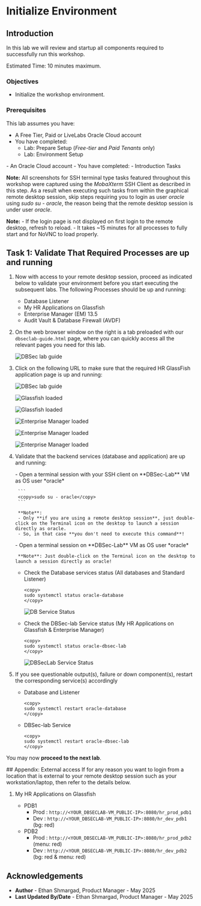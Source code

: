 # Initialize Environment

## Introduction

In this lab we will review and startup all components required to successfully run this workshop.

Estimated Time: 10 minutes maximum.

### Objectives
- Initialize the workshop environment.

### Prerequisites
This lab assumes you have:
<if type="brown">
- A Free Tier, Paid or LiveLabs Oracle Cloud account
- You have completed:
    - Lab: Prepare Setup (*Free-tier* and *Paid Tenants* only)
    - Lab: Environment Setup
</if>
<if type="green">
- An Oracle Cloud account
- You have completed:
    - Introduction Tasks
</if>

**Note:** All screenshots for SSH terminal type tasks featured throughout this workshop were captured using the *MobaXterm* SSH Client as described in this step. As a result when executing such tasks from within the graphical remote desktop session, skip steps requiring you to login as user *oracle* using *sudo su - oracle*, the reason being that the remote desktop session is under user *oracle*.

 **Note:**
    - If the login page is not displayed on first login to the remote desktop, refresh to reload.
    - It takes ~15 minutes for all processes to fully start and for NoVNC to load properly.

## Task 1: Validate That Required Processes are up and running

1. Now with access to your remote desktop session, proceed as indicated below to validate your environment before you start executing the subsequent labs. The following Processes should be up and running:

    - Database Listener
    - My HR Applications on Glassfish
    - Enterprise Manager (EM) 13.5
    - Audit Vault & Database Firewall (AVDF)

2. On the web browser window on the right is a tab preloaded with our `dbseclab-guide.html` page, where you can quickly access all the relevant pages you need for this lab.

    ![DBSec lab guide](images/labguide.png "dbsec lab guide")
    

3. Click on the following URL to make sure that the required HR GlassFish application page is up and running:

    ![DBSec lab guide](images/labguide5.png "dbsec lab guide")

    ![Glassfish loaded](images/gf1.png "Glassfish loaded") 

    ![Glassfish loaded](images/gf2.png "Glassfish loaded") 

    ![Enterprise Manager loaded](images/em1.png "Enterprise Manager loaded")

    ![Enterprise Manager loaded](images/em2.png "Enterprise Manager loaded")

    ![Enterprise Manager loaded](images/em3.png "Enterprise Manager loaded")

4. Validate that the backend services (database and application) are up and running:

    <if type="brown">
    - Open a terminal session with your SSH client on **DBSec-Lab** VM as OS user *oracle*

        ```
        <copy>sudo su - oracle</copy>
        ```

        **Note**:
        - Only **if you are using a remote desktop session**, just double-click on the Terminal icon on the desktop to launch a session directly as oracle.
        - So, in that case **you don't need to execute this command**!
    </if>

    <if type="green">
    - Open a terminal session on **DBSec-Lab** VM as OS user *oracle*

        **Note**: Just double-click on the Terminal icon on the desktop to launch a session directly as oracle!
    </if>

    - Check the Database services status (All databases and Standard Listener)

        ```
        <copy>
        sudo systemctl status oracle-database
        </copy>
        ```

        ![DB Service Status](images/db-service-status.png "DB Service Status")

    - Check the DBSec-lab Service status (My HR Applications on Glassfish & Enterprise Manager)

        ```
        <copy>
        sudo systemctl status oracle-dbsec-lab
        </copy>
        ```

        ![DBSecLab Service Status](images/dbsec-lab-service-status.png "DBSecLab Service Status")

5. If you see questionable output(s), failure or down component(s), restart the corresponding service(s) accordingly

    - Database and Listener

        ```
        <copy>
        sudo systemctl restart oracle-database
        </copy>
        ```

    - DBSec-lab Service

        ```
        <copy>
        sudo systemctl restart oracle-dbsec-lab
        </copy>
        ```

You may now **proceed to the next lab**.

<if type="brown">
## Appendix: External access
If for any reason you want to login from a location that is external to your remote desktop session such as your workstation/laptop, then refer to the details below.

1. My HR Applications on Glassfish

    - PDB1
      - Prod        : `http://<YOUR_DBSECLAB-VM_PUBLIC-IP>:8080/hr_prod_pdb1`
      - Dev         : `http://<YOUR_DBSECLAB-VM_PUBLIC-IP>:8080/hr_dev_pdb1`   (bg: red)
    - PDB2
      - Prod        : `http://<YOUR_DBSECLAB-VM_PUBLIC-IP>:8080/hr_prod_pdb2`  (menu: red)
      - Dev         : `http://<YOUR_DBSECLAB-VM_PUBLIC-IP>:8080/hr_dev_pdb2`   (bg: red & menu: red)
</if>

## Acknowledgements
- **Author** - Ethan Shmargad, Product Manager - May 2025
- **Last Updated By/Date** - Ethan Shmargad, Product Manager - May 2025